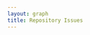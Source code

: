 ```yaml
---
layout: graph
title: Repository Issues
---
```


<svg id="repos_issues"></svg>
<script src="{{ site.baseurl }}/assets/js/extractors/repos_issues.js"></script>

<script>
$(document).ready(function(){
  draw_scatter_repo_issues('#repos_issues');
})
</script>
